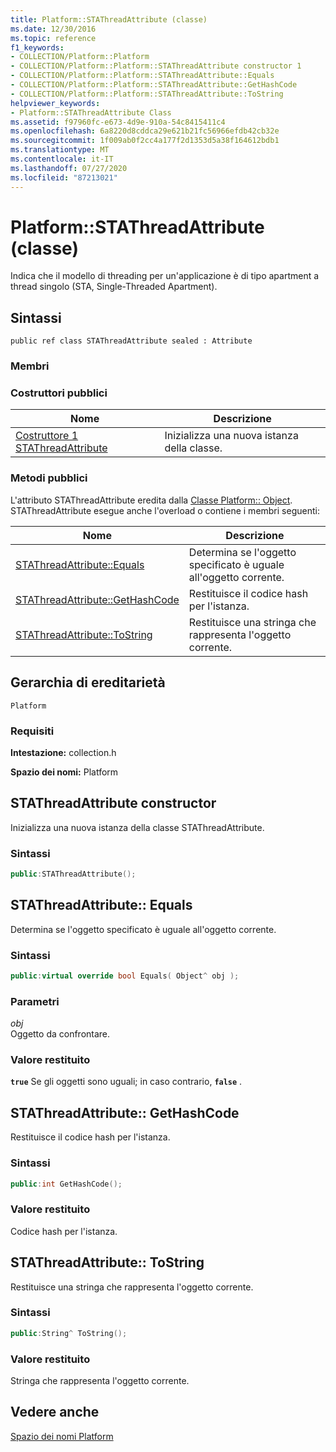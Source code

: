```yaml
---
title: Platform::STAThreadAttribute (classe)
ms.date: 12/30/2016
ms.topic: reference
f1_keywords:
- COLLECTION/Platform::Platform
- COLLECTION/Platform::Platform::STAThreadAttribute constructor 1
- COLLECTION/Platform::Platform::STAThreadAttribute::Equals
- COLLECTION/Platform::Platform::STAThreadAttribute::GetHashCode
- COLLECTION/Platform::Platform::STAThreadAttribute::ToString
helpviewer_keywords:
- Platform::STAThreadAttribute Class
ms.assetid: f97960fc-e673-4d9e-910a-54c8415411c4
ms.openlocfilehash: 6a8220d8cddca29e621b21fc56966efdb42cb32e
ms.sourcegitcommit: 1f009ab0f2cc4a177f2d1353d5a38f164612bdb1
ms.translationtype: MT
ms.contentlocale: it-IT
ms.lasthandoff: 07/27/2020
ms.locfileid: "87213021"
---
```

# <a name="platformstathreadattribute-class"></a>Platform::STAThreadAttribute (classe)

Indica che il modello di threading per un'applicazione è di tipo apartment a thread singolo (STA, Single-Threaded Apartment).

## <a name="syntax"></a>Sintassi

```
public ref class STAThreadAttribute sealed : Attribute
```

### <a name="members"></a>Membri

### <a name="public-constructors"></a>Costruttori pubblici

|Nome|Descrizione|
|----------|-----------------|
|[Costruttore 1 STAThreadAttribute](#ctor)|Inizializza una nuova istanza della classe.|

### <a name="public-methods"></a>Metodi pubblici

L'attributo STAThreadAttribute eredita dalla [Classe Platform:: Object](../cppcx/platform-object-class.md). STAThreadAttribute esegue anche l'overload o contiene i membri seguenti:

|Nome|Descrizione|
|----------|-----------------|
|[STAThreadAttribute::Equals](#equals)|Determina se l'oggetto specificato è uguale all'oggetto corrente.|
|[STAThreadAttribute::GetHashCode](#gethashcode)|Restituisce il codice hash per l'istanza.|
|[STAThreadAttribute::ToString](#tostring)|Restituisce una stringa che rappresenta l'oggetto corrente.|

## <a name="inheritance-hierarchy"></a>Gerarchia di ereditarietà

`Platform`

### <a name="requirements"></a>Requisiti

**Intestazione:** collection.h

**Spazio dei nomi:** Platform

## <a name="stathreadattribute-constructor"></a><a name="ctor"></a> STAThreadAttribute constructor

Inizializza una nuova istanza della classe STAThreadAttribute.

### <a name="syntax"></a>Sintassi

```cpp
public:STAThreadAttribute();
```

## <a name="stathreadattributeequals"></a><a name="equals"></a>STAThreadAttribute:: Equals

Determina se l'oggetto specificato è uguale all'oggetto corrente.

### <a name="syntax"></a>Sintassi

```cpp
public:virtual override bool Equals( Object^ obj );
```

### <a name="parameters"></a>Parametri

*obj*<br/>
Oggetto da confrontare.

### <a name="return-value"></a>Valore restituito

**`true`** Se gli oggetti sono uguali; in caso contrario, **`false`** .

## <a name="stathreadattributegethashcode"></a><a name="gethashcode"></a>STAThreadAttribute:: GetHashCode

Restituisce il codice hash per l'istanza.

### <a name="syntax"></a>Sintassi

```cpp
public:int GetHashCode();
```

### <a name="return-value"></a>Valore restituito

Codice hash per l'istanza.

## <a name="stathreadattributetostring"></a><a name="tostring"></a>STAThreadAttribute:: ToString

Restituisce una stringa che rappresenta l'oggetto corrente.

### <a name="syntax"></a>Sintassi

```cpp
public:String^ ToString();
```

### <a name="return-value"></a>Valore restituito

Stringa che rappresenta l'oggetto corrente.

## <a name="see-also"></a>Vedere anche

[Spazio dei nomi Platform](platform-namespace-c-cx.md)
